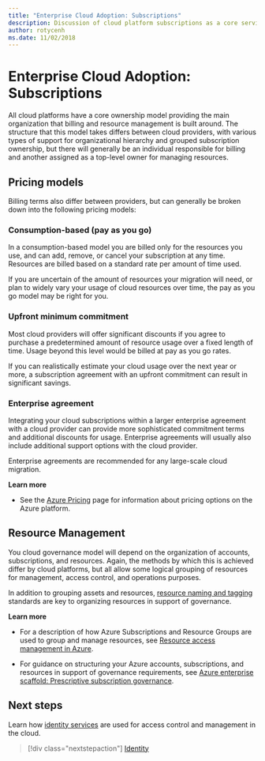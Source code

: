 ```yaml
---
title: "Enterprise Cloud Adoption: Subscriptions" 
description: Discussion of cloud platform subscriptions as a core service in Azure migrations
author: rotycenh
ms.date: 11/02/2018
---
```


# Enterprise Cloud Adoption: Subscriptions

All cloud platforms have a core ownership model providing the main organization
that billing and resource management is built around. The structure that this
model takes differs between cloud providers, with various types of support for
organizational hierarchy and grouped subscription ownership, but there will
generally be an individual responsible for billing and another assigned as a
top-level owner for managing resources.

## Pricing models

Billing terms also differ between providers, but can generally be broken down
into the following pricing models:

### Consumption-based (pay as you go)

In a consumption-based model you are billed only for the resources you use, and
can add, remove, or cancel your subscription at any time. Resources are billed
based on a standard rate per amount of time used.

If you are uncertain of the amount of resources your migration will need, or
plan to widely vary your usage of cloud resources over time, the pay as you go
model may be right for you.

### Upfront minimum commitment 

Most cloud providers will offer significant discounts if you agree to purchase a
predetermined amount of resource usage over a fixed length of time. Usage beyond
this level would be billed at pay as you go rates.

If you can realistically estimate your cloud usage over the next year or more, a
subscription agreement with an upfront commitment can result in significant
savings.

### Enterprise agreement

Integrating your cloud subscriptions within a larger enterprise agreement with a
cloud provider can provide more sophisticated commitment terms and additional
discounts for usage. Enterprise agreements will usually also include additional
support options with the cloud provider.

Enterprise agreements are recommended for any large-scale cloud migration.

**Learn more**

-   See the [Azure Pricing](https://azure.microsoft.com/en-us/pricing/) page for
    information about pricing options on the Azure platform.

## Resource Management

You cloud governance model will depend on the organization of accounts,
subscriptions, and resources. Again, the methods by which this is achieved
differ by cloud platforms, but all allow some logical grouping of resources for
management, access control, and operations purposes.

In addition to grouping assets and resources, [resource naming and
tagging](../resource-naming-and-tagging/overview.md)
standards are key to organizing resources in support of governance.

**Learn more**

-   For a description of how Azure Subscriptions and Resource Groups are used to
    group and manage resources, see [Resource access management in
    Azure](../../getting-started/azure-resource-access.md).

-   For guidance on structuring your Azure accounts, subscriptions, and
    resources in support of governance requirements, see [Azure enterprise
    scaffold: Prescriptive subscription
    governance](../../appendix/azure-scaffold.md).

## Next steps

Learn how [identity services](../identity/overview.md) are used for access control and management in the cloud.

> [!div class="nextstepaction"]
> [Identity](../identity/overview.md)


